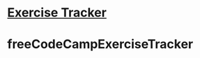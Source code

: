 # [Exercise Tracker](https://www.freecodecamp.org/learn/apis-and-microservices/apis-and-microservices-projects/exercise-tracker)
# freeCodeCampExerciseTracker
